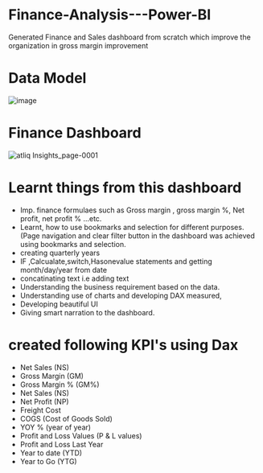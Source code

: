 # Finance-Analysis---Power-BI
Generated Finance and Sales dashboard from scratch which improve the organization in gross margin improvement 
# Data Model
![image](https://user-images.githubusercontent.com/114512832/200363392-ed4a71e5-408d-423f-9ff4-c666166257f8.png)
# Finance Dashboard
![atliq Insights_page-0001](https://user-images.githubusercontent.com/114512832/200368051-14a0845c-9d5d-4622-ba0e-f3e3984ca0ba.jpg)
# Learnt things from this dashboard
- Imp. finance formulaes such as Gross margin , gross margin %, Net profit, net profit % ...etc.
- Learnt, how to use bookmarks and selection for different purposes. (Page navigation and clear filter button in the dashboard was achieved using bookmarks and selection.
- creating quarterly years 
- IF ,Calcualate,switch,Hasonevalue statements and getting month/day/year from date
- concatinating text i.e adding text
- Understanding the business requirement based on the data.
- Understanding use of charts and developing DAX measured,
- Developing beautiful UI
- Giving smart narration to the dashboard.
# created following KPI's using Dax
- Net Sales (NS)
- Gross Margin (GM)
- Gross Margin % (GM%)
- Net Sales (NS)
- Net Profit (NP)
- Freight Cost
- COGS (Cost of Goods Sold)
- YOY % (year of year)
- Profit and Loss Values (P & L values)
- Profit and Loss Last Year
- Year to date (YTD)
- Year to Go (YTG)

